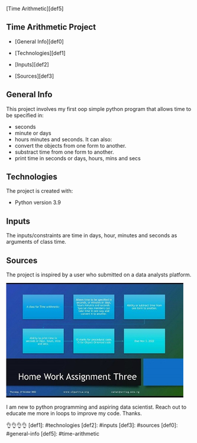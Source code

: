 [Time Arithmetic][def5]

## Time Arithmetic Project

* [General Info][def0]

* [Technologies][def1]

* [Inputs][def2]

* [Sources][def3]

## General Info

This project involves my first oop simple python program that allows time to be specified in:

* seconds
* minute or days
* hours minutes and seconds.
It can also:
* convert the objects from one form to another.
* substract time from one form to another.
* print time in seconds or days, hours, mins and secs

## Technologies

The project is created with:

* Python version 3.9

## Inputs

The inputs/constraints are time in days, hour, minutes and seconds as arguments of class time.

## Sources

The project is inspired by a user who submitted on a data analysts platform.

![The Assignment](source.jpeg)

I am new to python programming and aspiring data scientist. Reach out to educate me more in loops to improve my code. Thanks.

👌👌👌👌
[def1]: #technologies
[def2]: #inputs
[def3]: #sources
[def0]: #general-info
[def5]: #time-arithmetic
